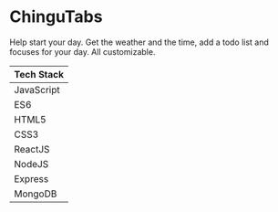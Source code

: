 <h1>ChinguTabs</h1>
Help start your day. Get the weather and the time, add a todo list and focuses for your day. All customizable.<br>


| Tech Stack  |
| ------------- | 
| JavaScript |
| ES6  |
| HTML5  |
| CSS3  |
| ReactJS  |
| NodeJS  |
| Express  |
| MongoDB  |
